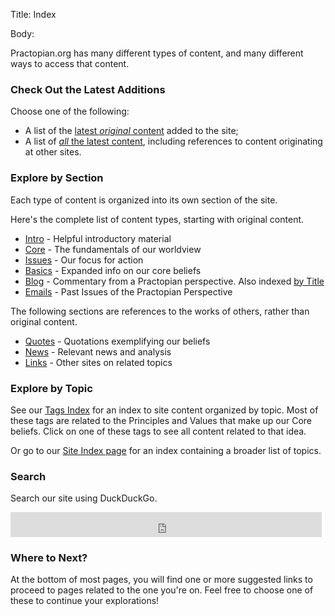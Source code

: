 Title: Index

Body:

Practopian.org has many different types of content, and many different ways to access that content. 

### Check Out the Latest Additions

Choose one of the following:

* A list of the [latest *original* content](latest-original-content.html) added to the site;
* A list of [*all* the latest content](latest-content.html), including references to content originating at other sites. 

### Explore by Section

Each type of content is organized into its own section of the site.

Here's the complete list of content types, starting with original content. 

<ul>
<li><a href="../intro/index.html">Intro</a> - Helpful introductory material</li>
<li><a href="../core/index.html">Core</a> - The fundamentals of our worldview</li>
<li><a href="../issues/index.html">Issues</a> - Our focus for action</li>
<li><a href="../basics/index.html">Basics</a> - Expanded info on our core beliefs</li>
<li><a href="../blog/index.html">Blog</a> - Commentary from a Practopian perspective. Also indexed <a href="../blog/index-by-title.html">by Title</a></li>
<li><a href="../perspective/index.html">Emails</a> - Past Issues of the Practopian Perspective</li> 
</ul>

The following sections are references to the works of others, rather than original content. 

<ul>
<li><a href="../quotes/index.html">Quotes</a> - Quotations exemplifying our beliefs</li>
<li><a href="../news/index.html">News</a> - Relevant news and analysis</li>
<li><a href="../links/index.html">Links</a> - Other sites on related topics</li>
</ul>

### Explore by Topic

See our [Tags Index](../tags/index.html) for an index to site content organized by topic.  Most of these tags are related to the Principles and Values that make up our Core beliefs. Click on one of these tags to see all content related to that idea. 

Or go to our [Site Index page](site-index.html) for an index containing a broader list of topics. 

### Search

Search our site using DuckDuckGo. 

<iframe src="https://duckduckgo.com/search.html?width=440&site=Practopian.org&kn=1&prefill=Search Practopian.org" style="overflow:hidden;margin:0;padding:0;width:498px;height:40px;" frameborder="0"></iframe>

### Where to Next?

At the bottom of most pages, you will find one or more suggested links to proceed to pages related to the one you're on. Feel free to choose one of these to continue your explorations!


[basics]: ../basics/index.html
[blog]:   ../blog/index.html
[core]:   ../core/index.html
[intro]:  ../intro/index.html
[issues]: ../issues/index.html
[links]:  ../links/index.html
[meetup]: https://www.meetup.com/The-Society-for-Practical-Utopians-Seattle-Chapter/
[news]:   ../news/index.html
[quotes]: ../quotes/index.html

